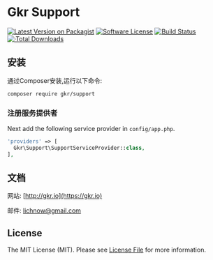 # Gkr Support

[![Latest Version on Packagist](https://img.shields.io/packagist/v/gkr/support.svg?style=flat-square)](https://packagist.org/packages/gkr/support)
[![Software License](https://img.shields.io/badge/license-MIT-brightgreen.svg?style=flat-square)](LICENSE.md)
[![Build Status](https://img.shields.io/travis/nWidart/laravel-modules/master.svg?style=flat-square)](https://travis-ci.org/nWidart/laravel-modules)
[![·Total Downloads](https://img.shields.io/packagist/dt/gkr/support.svg?style=flat-square)](https://packagist.org/packages/gkr/support)

## 安装

通过Composer安装,运行以下命令:

``` bash
composer require gkr/support
```

### 注册服务提供者

Next add the following service provider in `config/app.php`.

``` php
'providers' => [
  Gkr\Support\SupportServiceProvider::class,
],
```

## 文档

网站:  [http://gkr.io](https://gkr.io)

邮件: lichnow@gmail.com


## License

The MIT License (MIT). Please see [License File](LICENSE.md) for more information.
